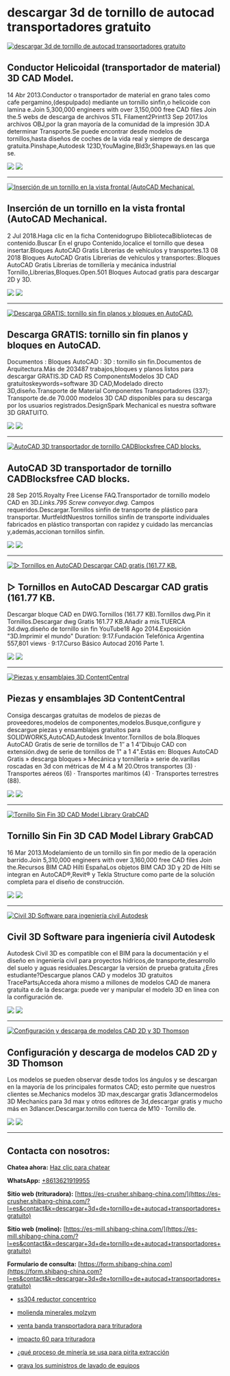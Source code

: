 # descargar 3d de tornillo de autocad transportadores gratuito

<a href="https://swt.shibang-china.com/?l=es&img&k=descargar+3d+de+tornillo+de+autocad+transportadores+gratuito" target="_blank">![descargar 3d de tornillo de autocad transportadores gratuito](http://static.shibang-china.com/all-800x300/75.jpg)</a>

## Conductor Helicoidal (transportador de material) 3D CAD Model.
14 Abr 2013.Conductor o transportador de material en grano tales como cafe pergamino,(despulpado) mediante un tornillo sinfin,o helicoide con lamina e.Join 5,300,000 engineers with over 3,150,000 free CAD files Join the.5 webs de descarga de archivos STL Filament2Print13 Sep 2017.los archivos OBJ,por la gran mayoría de la comunidad de la impresión 3D.A determinar Transporte.Se puede encontrar desde modelos de tornillos,hasta diseños de coches de la vida real y siempre de descarga gratuita.Pinshape,Autodesk 123D,YouMagine,Bld3r,Shapeways.en las que se.


<a href="https://whatsapp.shibangsoft.com/WhatsApp.php" target="_blank" title="WhatsApp">![](http://static.shibang-china.com/icon/whatsapp.png)</a> <a href="https://swt.shibang-china.com/?l=es&icon&k=descargar+3d+de+tornillo+de+autocad+transportadores+gratuito" target="_blank">![](http://static.shibang-china.com/icon/chat-es.png)</a>

---

<a href="https://swt.shibang-china.com/?l=es&img&k=descargar+3d+de+tornillo+de+autocad+transportadores+gratuito" target="_blank">![Inserción de un tornillo en la vista frontal (AutoCAD Mechanical.](http://static.shibang-china.com/all-800x300/512.jpg)</a>

## Inserción de un tornillo en la vista frontal (AutoCAD Mechanical.
2 Jul 2018.Haga clic en la ficha Contenidogrupo BibliotecaBibliotecas de contenido.Buscar En el grupo Contenido,localice el tornillo que desea insertar.Bloques AutoCAD Gratis Librerias de vehículos y transportes.13 08 2018 Bloques AutoCAD Gratis Librerias de vehículos y transportes:.Bloques AutoCAD Gratis Librerias de tornillería y mecánica industrial Tornillo,Librerias,Bloques.Open.501 Bloques Autocad gratis para descargar 2D y 3D.


<a href="https://whatsapp.shibangsoft.com/WhatsApp.php" target="_blank" title="WhatsApp">![](http://static.shibang-china.com/icon/whatsapp.png)</a> <a href="https://swt.shibang-china.com/?l=es&icon&k=descargar+3d+de+tornillo+de+autocad+transportadores+gratuito" target="_blank">![](http://static.shibang-china.com/icon/chat-es.png)</a>

---

<a href="https://swt.shibang-china.com/?l=es&img&k=descargar+3d+de+tornillo+de+autocad+transportadores+gratuito" target="_blank">![Descarga GRATIS: tornillo sin fin planos y bloques en AutoCAD.](http://static.shibang-china.com/all-800x300/1470.jpg)</a>

## Descarga GRATIS: tornillo sin fin planos y bloques en AutoCAD.
Documentos : Bloques AutoCAD : 3D : tornillo sin fin.Documentos de Arquitectura.Más de 203487 trabajos,bloques y planos listos para descargar GRATIS.3D CAD RS ComponentsModelos 3D CAD gratuitoskeywords=software 3D CAD,Modelado directo 3D,diseño.Transporte de Material Componentes Transportadores (337); Transporte de.de 70.000 modelos 3D CAD disponibles para su descarga por los usuarios registrados.DesignSpark Mechanical es nuestra software 3D GRATUITO.


<a href="https://whatsapp.shibangsoft.com/WhatsApp.php" target="_blank" title="WhatsApp">![](http://static.shibang-china.com/icon/whatsapp.png)</a> <a href="https://swt.shibang-china.com/?l=es&icon&k=descargar+3d+de+tornillo+de+autocad+transportadores+gratuito" target="_blank">![](http://static.shibang-china.com/icon/chat-es.png)</a>

---

<a href="https://swt.shibang-china.com/?l=es&img&k=descargar+3d+de+tornillo+de+autocad+transportadores+gratuito" target="_blank">![AutoCAD 3D transportador de tornillo CADBlocksfree CAD blocks.](http://static.shibang-china.com/all-800x300/556.jpg)</a>

## AutoCAD 3D transportador de tornillo CADBlocksfree CAD blocks.
28 Sep 2015.Royalty Free License FAQ.Transportador de tornillo modelo CAD en 3D.*Links.795 Screw conveyor.dwg.* Campos requeridos.Descargar.Tornillos sinfín de transporte de plástico para transportar. MurtfeldtNuestros tornillos sinfín de transporte individuales fabricados en plástico transportan con rapidez y cuidado las mercancías y,además,accionan tornillos sinfín.


<a href="https://whatsapp.shibangsoft.com/WhatsApp.php" target="_blank" title="WhatsApp">![](http://static.shibang-china.com/icon/whatsapp.png)</a> <a href="https://swt.shibang-china.com/?l=es&icon&k=descargar+3d+de+tornillo+de+autocad+transportadores+gratuito" target="_blank">![](http://static.shibang-china.com/icon/chat-es.png)</a>

---

<a href="https://swt.shibang-china.com/?l=es&img&k=descargar+3d+de+tornillo+de+autocad+transportadores+gratuito" target="_blank">![▷ Tornillos en AutoCAD Descargar CAD gratis (161.77 KB.](http://static.shibang-china.com/all-800x300/933.jpg)</a>

## ▷ Tornillos en AutoCAD Descargar CAD gratis (161.77 KB.
Descargar bloque CAD en DWG.Tornillos (161.77 KB).Tornillos dwg.Pin it Tornillos.Descargar dwg Gratis 161.77 KB.Añadir a mis.TUERCA 3d.dwg.diseño de tornillo sin fin YouTube18 Ago 2014.Exposición "3D.Imprimir el mundo" Duration: 9:17.Fundación Telefónica Argentina 557,801 views &middot; 9:17.Curso Básico Autocad 2016 Parte 1.


<a href="https://whatsapp.shibangsoft.com/WhatsApp.php" target="_blank" title="WhatsApp">![](http://static.shibang-china.com/icon/whatsapp.png)</a> <a href="https://swt.shibang-china.com/?l=es&icon&k=descargar+3d+de+tornillo+de+autocad+transportadores+gratuito" target="_blank">![](http://static.shibang-china.com/icon/chat-es.png)</a>

---

<a href="https://swt.shibang-china.com/?l=es&img&k=descargar+3d+de+tornillo+de+autocad+transportadores+gratuito" target="_blank">![Piezas y ensamblajes 3D ContentCentral](http://static.shibang-china.com/all-800x300/1354.jpg)</a>

## Piezas y ensamblajes 3D ContentCentral
Consiga descargas gratuitas de modelos de piezas de proveedores,modelos de componentes,modelos.Busque,configure y descargue piezas y ensamblajes gratuitos para SOLIDWORKS,AutoCAD,Autodesk Inventor.Tornillos de bola.Bloques AutoCAD Gratis de serie de tornillos de 1″ a 1 4″Dibujo CAD con extensión.dwg de serie de tornillos de 1&quot; a 1 4&quot;.Estás en: Bloques AutoCAD Gratis » descarga bloques » Mecánica y tornillería » serie de.varillas roscadas en 3d con métricas de M 4 a M 20.Otros transportes (3) &middot; Transportes aéreos (6) &middot; Transportes marítimos (4) &middot; Transportes terrestres (88).


<a href="https://whatsapp.shibangsoft.com/WhatsApp.php" target="_blank" title="WhatsApp">![](http://static.shibang-china.com/icon/whatsapp.png)</a> <a href="https://swt.shibang-china.com/?l=es&icon&k=descargar+3d+de+tornillo+de+autocad+transportadores+gratuito" target="_blank">![](http://static.shibang-china.com/icon/chat-es.png)</a>

---

<a href="https://swt.shibang-china.com/?l=es&img&k=descargar+3d+de+tornillo+de+autocad+transportadores+gratuito" target="_blank">![Tornillo Sin Fin 3D CAD Model Library GrabCAD](http://static.shibang-china.com/all-800x300/461.jpg)</a>

## Tornillo Sin Fin 3D CAD Model Library GrabCAD
16 Mar 2013.Modelamiento de un tornillo sin fin por medio de la operación barrido.Join 5,310,000 engineers with over 3,160,000 free CAD files Join the.Recursos BIM CAD Hilti EspañaLos objetos BIM CAD 3D y 2D de Hilti se integran en AutoCAD®,Revit® y Tekla Structure como parte de la solución completa para el diseño de construcción.


<a href="https://whatsapp.shibangsoft.com/WhatsApp.php" target="_blank" title="WhatsApp">![](http://static.shibang-china.com/icon/whatsapp.png)</a> <a href="https://swt.shibang-china.com/?l=es&icon&k=descargar+3d+de+tornillo+de+autocad+transportadores+gratuito" target="_blank">![](http://static.shibang-china.com/icon/chat-es.png)</a>

---

<a href="https://swt.shibang-china.com/?l=es&img&k=descargar+3d+de+tornillo+de+autocad+transportadores+gratuito" target="_blank">![Civil 3D Software para ingeniería civil Autodesk](http://static.shibang-china.com/all-800x300/26.jpg)</a>

## Civil 3D Software para ingeniería civil Autodesk
Autodesk Civil 3D es compatible con el BIM para la documentación y el diseño en ingeniería civil para proyectos hídricos,de transporte,desarrollo del suelo y aguas residuales.Descargar la versión de prueba gratuita ¿Eres estudiante?Descargue planos CAD y modelos 3D gratuitos TraceParts¡Acceda ahora mismo a millones de modelos CAD de manera gratuita e.de la descarga: puede ver y manipular el modelo 3D en línea con la configuración de.


<a href="https://whatsapp.shibangsoft.com/WhatsApp.php" target="_blank" title="WhatsApp">![](http://static.shibang-china.com/icon/whatsapp.png)</a> <a href="https://swt.shibang-china.com/?l=es&icon&k=descargar+3d+de+tornillo+de+autocad+transportadores+gratuito" target="_blank">![](http://static.shibang-china.com/icon/chat-es.png)</a>

---

<a href="https://swt.shibang-china.com/?l=es&img&k=descargar+3d+de+tornillo+de+autocad+transportadores+gratuito" target="_blank">![Configuración y descarga de modelos CAD 2D y 3D Thomson](http://static.shibang-china.com/all-800x300/1249.jpg)</a>

## Configuración y descarga de modelos CAD 2D y 3D Thomson
Los modelos se pueden observar desde todos los ángulos y se descargan en la mayoría de los principales formatos CAD; esto permite que nuestros clientes se.Мechanics modelos 3D max,descargar gratis 3dlancermodelos 3D Мechanics para 3d max y otros editores de 3d,descargar gratis y mucho más en 3dlancer.Descargar.tornillo con tuerca de M10 &middot; Tornillo de.


<a href="https://whatsapp.shibangsoft.com/WhatsApp.php" target="_blank" title="WhatsApp">![](http://static.shibang-china.com/icon/whatsapp.png)</a> <a href="https://swt.shibang-china.com/?l=es&icon&k=descargar+3d+de+tornillo+de+autocad+transportadores+gratuito" target="_blank">![](http://static.shibang-china.com/icon/chat-es.png)</a>

---
## Contacta con nosotros:

**Chatea ahora:** [Haz clic para chatear](https://swt.shibang-china.com?l=es&contact&k=descargar+3d+de+tornillo+de+autocad+transportadores+gratuito)

**WhatsApp:**  [+8613621919955](https://whatsapp.shibangsoft.com/WhatsApp.php)

**Sitio web (trituradora):** [https://es-crusher.shibang-china.com/](https://es-crusher.shibang-china.com/?l=es&contact&k=descargar+3d+de+tornillo+de+autocad+transportadores+gratuito)

**Sitio web (molino):** [https://es-mill.shibang-china.com/](https://es-mill.shibang-china.com/?l=es&contact&k=descargar+3d+de+tornillo+de+autocad+transportadores+gratuito)

**Formulario de consulta:** [https://form.shibang-china.com](https://form.shibang-china.com?l=es&contact&k=descargar+3d+de+tornillo+de+autocad+transportadores+gratuito)

* [ss304 reductor concentrico](../52/ss304%20reductor%20concentrico.md)

* [molienda minerales molzym](../59/molienda%20minerales%20molzym.md)

* [venta banda transportadora para trituradora](../59/venta%20banda%20transportadora%20para%20trituradora.md)

* [impacto 60 para trituradora](../55/impacto%2060%20para%20trituradora.md)

* [¿qué proceso de minería se usa para pirita extracción](../57/%C2%BFqu%C3%A9%20proceso%20de%20miner%C3%ADa%20se%20usa%20para%20pirita%20extracci%C3%B3n.md)

* [grava los suministros de lavado de equipos](../51/grava%20los%20suministros%20de%20lavado%20de%20equipos.md)